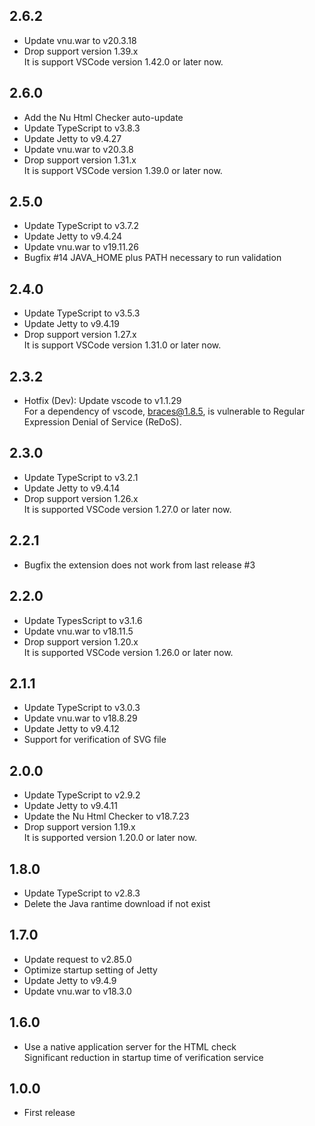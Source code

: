 ## 2.6.2
* Update vnu.war to v20.3.18
* Drop support version 1.39.x  
  It is support VSCode version 1.42.0 or later now.

## 2.6.0
* Add the Nu Html Checker auto-update
* Update TypeScript to v3.8.3
* Update Jetty to v9.4.27
* Update vnu.war to v20.3.8
* Drop support version 1.31.x  
  It is support VSCode version 1.39.0 or later now.

## 2.5.0
* Update TypeScript to v3.7.2
* Update Jetty to v9.4.24
* Update vnu.war to v19.11.26
* Bugfix #14 JAVA_HOME plus PATH necessary to run validation

## 2.4.0
* Update TypeScript to v3.5.3
* Update Jetty to v9.4.19
* Drop support version 1.27.x  
  It is support VSCode version 1.31.0 or later now.

## 2.3.2
* Hotfix (Dev): Update vscode to v1.1.29  
  For a dependency of vscode, braces@1.8.5, is vulnerable to Regular Expression Denial of Service (ReDoS).

## 2.3.0
* Update TypeScript to v3.2.1
* Update Jetty to v9.4.14
* Drop support version 1.26.x  
  It is supported VSCode version 1.27.0 or later now.

## 2.2.1
* Bugfix the extension does not work from last release #3

## 2.2.0
* Update TypesScript to v3.1.6
* Update vnu.war to v18.11.5
* Drop support version 1.20.x  
  It is supported VSCode version 1.26.0 or later now.

## 2.1.1
* Update TypeScript to v3.0.3
* Update vnu.war to v18.8.29
* Update Jetty to v9.4.12
* Support for verification of SVG file

## 2.0.0
* Update TypeScript to v2.9.2
* Update Jetty to v9.4.11
* Update the Nu Html Checker to v18.7.23
* Drop support version 1.19.x  
  It is supported version 1.20.0 or later now.

## 1.8.0
* Update TypeScript to v2.8.3
* Delete the Java rantime download if not exist

## 1.7.0
* Update request to v2.85.0
* Optimize startup setting of Jetty
* Update Jetty to v9.4.9
* Update vnu.war to v18.3.0

## 1.6.0
* Use a native application server for the HTML check  
  Significant reduction in startup time of verification service

## 1.0.0
* First release
